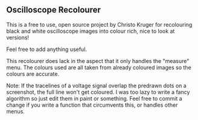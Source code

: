 ## Oscilloscope Recolourer
This is a free to use, open source project by Christo Kruger for recolouring black and white oscilloscope images into colour rich, nice to look at versions!

Feel free to add anything useful.

This recolourer does lack in the aspect that it only handles the "measure" menu. The colours used are all taken from already coloured images so the colours are accurate.

Note: If the tracelines of a voltage signal overlap the predrawn dots on a screenshot, the full line won't get coloured. I was too lazy to write a fancy algorithm so just edit them in paint or something. 
Feel free to commit a change if you write a function that circumvents this, or handles other menus.
